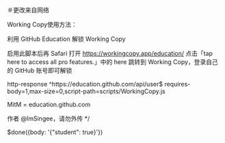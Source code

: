 ＃更改来自网络

Working Copy使用方法：

 利用 GitHub Education 解锁 Working Copy

 启用此脚本后再 Safari 打开 https://workingcopy.app/education/ 点击「tap here to access all pro features.」中的 here 跳转到 Working Copy，登录自己的 GitHub 账号即可解锁

 http-response ^https:\/\/education\.github\.com\/api\/user$ requires-body=1,max-size=0,script-path=scripts/WorkingCopy.js

 MitM = education.github.com

 作者 @ImSingee，请勿外传
 */

 $done({body: '{"student": true}'}) 
